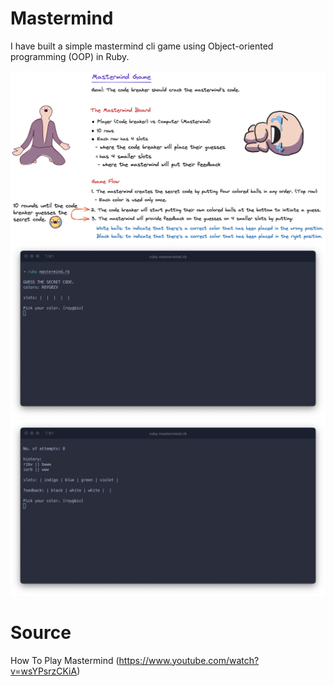 # Mastermind

I have built a simple mastermind cli game using Object-oriented programming (OOP) in Ruby.

![mastermind-game](./images/mastermind-game.png)
![mastermind-cli-1](./images/mastermind-cli-1.png)
![mastermind-cli-2](./images/mastermind-cli-2.png)

# Source

How To Play Mastermind (https://www.youtube.com/watch?v=wsYPsrzCKiA)
